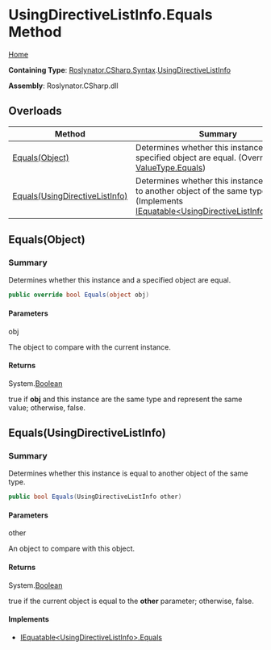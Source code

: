 # UsingDirectiveListInfo\.Equals Method

[Home](../../../../../README.md)

**Containing Type**: [Roslynator.CSharp.Syntax](../../README.md)\.[UsingDirectiveListInfo](../README.md)

**Assembly**: Roslynator\.CSharp\.dll

## Overloads

| Method | Summary |
| ------ | ------- |
| [Equals(Object)](#Roslynator_CSharp_Syntax_UsingDirectiveListInfo_Equals_System_Object_) | Determines whether this instance and a specified object are equal\. \(Overrides [ValueType.Equals](https://docs.microsoft.com/en-us/dotnet/api/system.valuetype.equals)\) |
| [Equals(UsingDirectiveListInfo)](#Roslynator_CSharp_Syntax_UsingDirectiveListInfo_Equals_Roslynator_CSharp_Syntax_UsingDirectiveListInfo_) | Determines whether this instance is equal to another object of the same type\. \(Implements [IEquatable\<UsingDirectiveListInfo>.Equals](https://docs.microsoft.com/en-us/dotnet/api/system.iequatable-1.equals)\) |

## Equals\(Object\)<a name="Roslynator_CSharp_Syntax_UsingDirectiveListInfo_Equals_System_Object_"></a>

### Summary

Determines whether this instance and a specified object are equal\.

```csharp
public override bool Equals(object obj)
```

#### Parameters

obj

The object to compare with the current instance\. 

#### Returns

System\.[Boolean](https://docs.microsoft.com/en-us/dotnet/api/system.boolean)

true if **obj** and this instance are the same type and represent the same value; otherwise, false\. 

## Equals\(UsingDirectiveListInfo\)<a name="Roslynator_CSharp_Syntax_UsingDirectiveListInfo_Equals_Roslynator_CSharp_Syntax_UsingDirectiveListInfo_"></a>

### Summary

Determines whether this instance is equal to another object of the same type\.

```csharp
public bool Equals(UsingDirectiveListInfo other)
```

#### Parameters

other

An object to compare with this object\.

#### Returns

System\.[Boolean](https://docs.microsoft.com/en-us/dotnet/api/system.boolean)

true if the current object is equal to the **other** parameter; otherwise, false\.

#### Implements

* [IEquatable\<UsingDirectiveListInfo>.Equals](https://docs.microsoft.com/en-us/dotnet/api/system.iequatable-1.equals)
